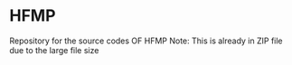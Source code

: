 # HFMP
Repository for the source codes OF HFMP
Note: This is already in ZIP file due to the large file size
